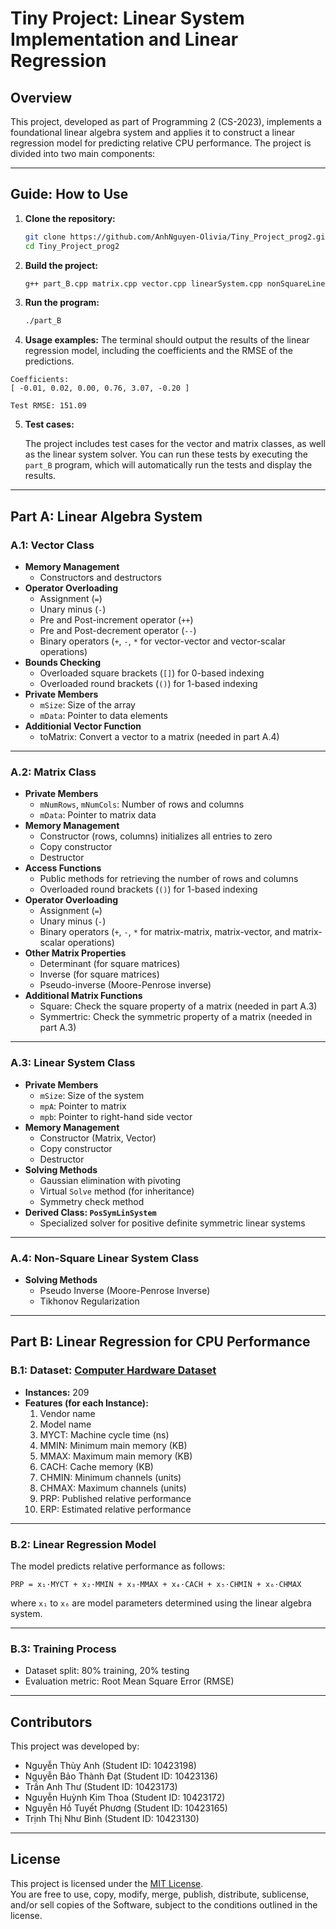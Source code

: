 # Tiny Project: Linear System Implementation and Linear Regression

## Overview

This project, developed as part of Programming 2 (CS-2023), implements a foundational linear algebra system and applies it to construct a linear regression model for predicting relative CPU performance. The project is divided into two main components:

---

## Guide: How to Use

1. **Clone the repository:**

   ```sh
   git clone https://github.com/AnhNguyen-Olivia/Tiny_Project_prog2.git
   cd Tiny_Project_prog2
   ```

2. **Build the project:**

   ```bash
   g++ part_B.cpp matrix.cpp vector.cpp linearSystem.cpp nonSquareLinearSystem.cpp -o part_B -std=c++11
   ```

3. **Run the program:**

   ```bash
   ./part_B
   ```

4. **Usage examples:**
   The terminal should output the results of the linear regression model, including the coefficients and the RMSE of the predictions.

  ```terminal
  Coefficients:
  [ -0.01, 0.02, 0.00, 0.76, 3.07, -0.20 ]

  Test RMSE: 151.09
  ````

5. **Test cases:**

   The project includes test cases for the vector and matrix classes, as well as the linear system solver. You can run these tests by executing the `part_B` program, which will automatically run the tests and display the results.

---

## Part A: Linear Algebra System

### A.1: Vector Class

- **Memory Management**
  - Constructors and destructors
- **Operator Overloading**
  - Assignment (`=`)
  - Unary minus (`-`)
  - Pre and Post-increment operator (`++`)
  - Pre and Post-decrement operator (`--`)
  - Binary operators (`+`, `-`, `*` for vector-vector and vector-scalar operations)
- **Bounds Checking**
  - Overloaded square brackets (`[]`) for 0-based indexing
  - Overloaded round brackets (`()`) for 1-based indexing
- **Private Members**
  - `mSize`: Size of the array
  - `mData`: Pointer to data elements
- **Additionial Vector Function**
  - toMatrix: Convert a vector to a matrix (needed in part A.4)

---

### A.2: Matrix Class

- **Private Members**
  - `mNumRows`, `mNumCols`: Number of rows and columns
  - `mData`: Pointer to matrix data
- **Memory Management**
  - Constructor (rows, columns) initializes all entries to zero
  - Copy constructor
  - Destructor
- **Access Functions**
  - Public methods for retrieving the number of rows and columns
  - Overloaded round brackets (`()`) for 1-based indexing
- **Operator Overloading**
  - Assignment (`=`)
  - Unary minus (`-`)
  - Binary operators (`+`, `-`, `*` for matrix-matrix, matrix-vector, and matrix-scalar operations)
- **Other Matrix Properties**
  - Determinant (for square matrices)
  - Inverse (for square matrices)
  - Pseudo-inverse (Moore-Penrose inverse)
- **Additional Matrix Functions**
  - Square: Check the square property of a matrix (needed in part A.3)
  - Symmertric: Check the symmetric property of a matrix (needed in part A.3)

---

### A.3: Linear System Class

- **Private Members**
  - `mSize`: Size of the system
  - `mpA`: Pointer to matrix
  - `mpb`: Pointer to right-hand side vector
- **Memory Management**
  - Constructor (Matrix, Vector)
  - Copy constructor
  - Destructor
- **Solving Methods**
  - Gaussian elimination with pivoting
  - Virtual `Solve` method (for inheritance)
  - Symmetry check method
- **Derived Class: `PosSymLinSystem`**
  - Specialized solver for positive definite symmetric linear systems

---

### A.4: Non-Square Linear System Class

- **Solving Methods**
  - Pseudo Inverse (Moore-Penrose Inverse)
  - Tikhonov Regularization

---

## Part B: Linear Regression for CPU Performance

### B.1: Dataset: [Computer Hardware Dataset](https://archive.ics.uci.edu/ml/datasets/Computer%2BHardware)

- **Instances:** 209
- **Features (for each Instance):**
    1. Vendor name
    2. Model name
    3. MYCT: Machine cycle time (ns)
    4. MMIN: Minimum main memory (KB)
    5. MMAX: Maximum main memory (KB)
    6. CACH: Cache memory (KB)
    7. CHMIN: Minimum channels (units)
    8. CHMAX: Maximum channels (units)
    9. PRP: Published relative performance
    10. ERP: Estimated relative performance

---

### B.2: Linear Regression Model

The model predicts relative performance as follows:

```
PRP = x₁·MYCT + x₂·MMIN + x₃·MMAX + x₄·CACH + x₅·CHMIN + x₆·CHMAX
```

where `x₁` to `x₆` are model parameters determined using the linear algebra system.

---

### B.3: Training Process

- Dataset split: 80% training, 20% testing
- Evaluation metric: Root Mean Square Error (RMSE)

---

## Contributors

This project was developed by:

- Nguyễn Thùy Anh (Student ID: 10423198)
- Nguyễn Bảo Thành Đạt (Student ID: 10423136)
- Trần Anh Thư (Student ID: 10423173)
- Nguyễn Huỳnh Kim Thoa (Student ID: 10423172)
- Nguyễn Hồ Tuyết Phương (Student ID: 10423165)
- Trịnh Thị Như Bình (Student ID: 10423130)

---

## License

This project is licensed under the [MIT License](https://opensource.org/licenses/MIT).  
You are free to use, copy, modify, merge, publish, distribute, sublicense, and/or sell copies of the Software, subject to the conditions outlined in the license.
